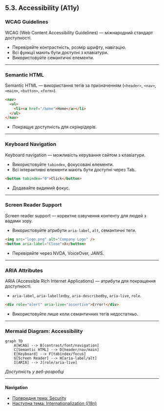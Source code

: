 ## 5.3. Accessibility (A11y)

### WCAG Guidelines

WCAG (Web Content Accessibility Guidelines) — міжнародний стандарт доступності.
- Перевіряйте контрастність, розмір шрифту, навігацію.
- Всі функції мають бути доступні з клавіатури.
- Використовуйте семантичні елементи.

---

### Semantic HTML

Semantic HTML — використання тегів за призначенням (`<header>`, `<nav>`, `<main>`, `<button>`, `<form>`).

```html
<nav>
  <ul>
    <li><a href="/home">Home</a></li>
  </ul>
</nav>
```
- Покращує доступність для скрінрідерів.

---

### Keyboard Navigation

Keyboard navigation — можливість керування сайтом з клавіатури.
- Використовуйте `tabindex`, фокусовані елементи.
- Всі інтерактивні елементи мають бути доступні через Tab.

```html
<button tabindex="0">Click</button>
```
- Додавайте видимий фокус.

---

### Screen Reader Support

Screen reader support — коректне озвучення контенту для людей з вадами зору.
- Використовуйте атрибути `aria-label`, `alt`, семантичні теги.

```html
<img src="logo.png" alt="Company Logo" />
<button aria-label="Close">X</button>
```
- Перевіряйте через NVDA, VoiceOver, JAWS.

---

### ARIA Attributes

ARIA (Accessible Rich Internet Applications) — атрибути для покращення доступності.
- `aria-label`, `aria-labelledby`, `aria-describedby`, `aria-live`, `role`.

```html
<div role="alert" aria-live="assertive">Error!</div>
```
- Використовуйте лише коли семантичних тегів недостатньо.

---

### Mermaid Diagram: Accessibility

```mermaid
graph TD
    A[WCAG] --> B[contrast/font/navigation]
    C[Semantic HTML] --> D[header/nav/main]
    E[Keyboard] --> F[tabindex/focus]
    G[Screen Reader] --> H[aria-label/alt]
    I[ARIA] --> J[role/aria-live]
```
_Доступність у веб-розробці_

---

#### Navigation

- [Попередня тема: Security](5.2-security.md)
- [Наступна тема: Internationalization (i18n)](5.4-internationalization.md)
